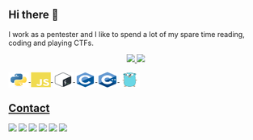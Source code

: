 ## Hi there 👋

I work as a pentester and I like to spend a lot of my spare time reading, coding and playing CTFs.

<div align="center">
    <a href="https://github.com/torsh4rk">
      <img style="max-width: 100%;" height="180em" src="https://github-readme-stats.vercel.app/api/?username=torsh4rk&theme=chartreuse-dark&show_icons=true&include_all_commits=true&count_private=true" />
      <img style="max-width: 100%;" height="90em" src="https://github-readme-stats.vercel.app/api/top-langs/?username=torsh4rk&layout=compact&langs_count=7&theme=dracula" />
</div>
<div style="display: inline_block"><br>
    <img align="center" alt="torsh4rk-Python" height="30" width="40" src="https://raw.githubusercontent.com/devicons/devicon/master/icons/python/python-original.svg">
    <img align="center" alt="torsh4rk-Js" height="30" width="40" src="https://raw.githubusercontent.com/devicons/devicon/master/icons/javascript/javascript-plain.svg">
    <img align="center" alt="torsh4rk-Bash" height="30" width="40" src="https://raw.githubusercontent.com/devicons/devicon/master/icons/bash/bash-original.svg">
    <img align="center" alt="torsh4rk-C" height="30" width="40" src="https://raw.githubusercontent.com/devicons/devicon/master/icons/c/c-original.svg">
    <img align="center" alt="torsh4rk-Cplusplus" height="30" width="40" src="https://raw.githubusercontent.com/devicons/devicon/master/icons/cplusplus/cplusplus-original.svg">
    <img align="center" alt="torsh4rk-Go" height="30" width="40" src="https://raw.githubusercontent.com/devicons/devicon/master/icons/go/go-original.svg">
</div>
    

## Contact

<div style="display: inline_block">
   <a href="https://twitter.com/torsh4rk"><img src="https://img.shields.io/badge/@torsh4rk-grey.svg?style=square&logo=twitter"></a>
   <a href="https://www.linkedin.com/in/cadu-angelotti-b11565127/"><img src="https://img.shields.io/badge/Cadu-Angelotti-blue.svg?style=square&logo=linkedin"></a>
   <a href="https://www.instagram.com/torsh4rk"><img src="https://img.shields.io/badge/@torsh4rk-brown.svg?style=square&logo=instagram"></a>
   <a href="https://hackthebox.eu/profile/102779"><img src="https://img.shields.io/badge/torsh4rk-black?style=square&logo=hackthebox"></a>
   <a href="https://ctftime.org/team/147700"><img src="https://img.shields.io/badge/torsh4rk_CTFtime-darkred?style=square&logo=ctftime" ></a>
   <a href="https://discord.com/users/587620229010554901"><img src="https://img.shields.io/badge/@torsh4rk-grey.svg?style=square&logo=discord"></a>
</div>
